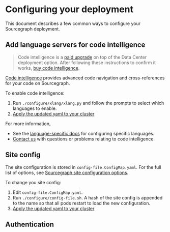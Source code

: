 # Configuring your deployment

This document describes a few common ways to configure your Sourcegraph deployment.

## Add language servers for code intelligence

> Code intelligence is a [paid upgrade](https://about.sourcegraph.com/pricing/) on top of the Data
> Center deployment option. After following these instructions to confirm it
> works, [buy code intelligence](https://about.sourcegraph.com/contact/sales).

[Code intelligence](https://about.sourcegraph.com/docs/code-intelligence) provides advanced code
navigation and cross-references for your code on Sourcegraph.

To enable code intelligence:

1.  Run `./configure/xlang/xlang.py` and follow the prompts to select which languages to enable.
1.  [Apply the updated yaml to your cluster](deploy.md)

For more information,

- See the [language-specific docs](https://about.sourcegraph.com/docs/code-intelligence) for
  configuring specific languages.
- [Contact us](mailto:support@sourcegraph.com) with questions or problems relating to code
  intelligence.

## Site config

The site configuration is stored in `config-file.ConfigMap.yaml`. For the full list of options, see [Sourcegraph site configuration options](https://about.sourcegraph.com/docs/config/site).

To change you site config:

1.  Edit `config-file.ConfigMap.yaml`.
1.  Run `./configure/config-file.sh`. A hash of the site config is appended to the name so that all pods restart to load the new configuration.
1.  [Apply the updated yaml to your cluster](deploy.md)

## Authentication
